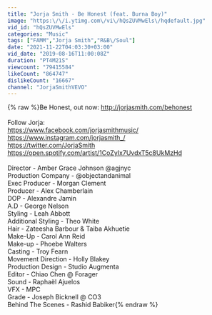 ```yaml
---
title: "Jorja Smith - Be Honest (feat. Burna Boy)"
image: "https:\/\/i.ytimg.com\/vi\/hQsZUVMwEls\/hqdefault.jpg"
vid_id: "hQsZUVMwEls"
categories: "Music"
tags: ["FAMM","Jorja Smith","R&B\/Soul"]
date: "2021-11-22T04:03:30+03:00"
vid_date: "2019-08-16T11:00:08Z"
duration: "PT4M21S"
viewcount: "79415584"
likeCount: "864747"
dislikeCount: "16667"
channel: "JorjaSmithVEVO"
---
```

{% raw %}Be Honest, out now: <a rel="nofollow" target="blank" href="http://jorjasmith.com/behonest">http://jorjasmith.com/behonest</a><br /><br />Follow Jorja:<br /><a rel="nofollow" target="blank" href="https://www.facebook.com/jorjasmithmusic/">https://www.facebook.com/jorjasmithmusic/</a><br /><a rel="nofollow" target="blank" href="https://www.instagram.com/jorjasmith_/">https://www.instagram.com/jorjasmith_/</a><br /><a rel="nofollow" target="blank" href="https://twitter.com/JorjaSmith">https://twitter.com/JorjaSmith</a><br /><a rel="nofollow" target="blank" href="https://open.spotify.com/artist/1CoZyIx7UvdxT5c8UkMzHd">https://open.spotify.com/artist/1CoZyIx7UvdxT5c8UkMzHd</a><br /><br />Director - Amber Grace Johnson @agjnyc<br />Production Company  - @objectandanimal<br />Exec Producer - Morgan Clement <br />Producer - Alex Chamberlain <br />DOP - Alexandre Jamin <br />A.D - George Nelson <br />Styling - Leah Abbott<br />Additional Styling - Theo White <br />Hair - Zateesha Barbour &amp; Taiba Akhuetie<br />Make-Up - Carol Ann Reid <br />Make-up - Phoebe Walters <br />Casting - Troy Fearn<br />Movement Direction - Holly Blakey <br />Production Design - Studio Augmenta <br />Editor - Chiao Chen @ Forager<br />Sound - Raphaël Ajuelos<br />VFX - MPC <br />Grade - Joseph Bicknell @ CO3<br />Behind The Scenes - Rashid Babiker{% endraw %}
